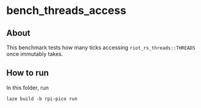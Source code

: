 # bench_threads_access

## About

This benchmark tests how many ticks accessing `riot_rs_threads::THREADS` once immutably takes.

## How to run

In this folder, run

    laze build -b rpi-pico run
